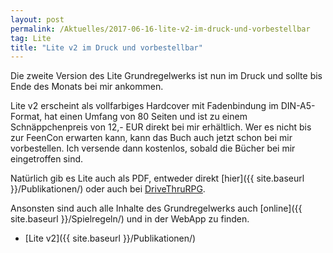 ```yaml
---
layout: post
permalink: /Aktuelles/2017-06-16-lite-v2-im-druck-und-vorbestellbar
tag: Lite
title: "Lite v2 im Druck und vorbestellbar"
---
```


Die zweite Version des Lite Grundregelwerks ist nun im Druck und sollte bis Ende des Monats bei mir ankommen.

Lite v2 erscheint als vollfarbiges Hardcover mit Fadenbindung im DIN-A5-Format, hat einen Umfang von 80 Seiten und ist zu einem Schnäppchenpreis von 12,- EUR direkt bei mir erhältlich. Wer es nicht bis zur FeenCon erwarten kann, kann das Buch auch jetzt schon bei mir vorbestellen. Ich versende dann kostenlos, sobald die Bücher bei mir eingetroffen sind.

Natürlich gib es Lite auch als PDF, entweder direkt [hier]({{ site.baseurl }}/Publikationen/) oder auch bei [DriveThruRPG](http://drivethrurpg.com/product/214379/Lite-Grundregelwerk-Version-2).

Ansonsten sind auch alle Inhalte des Grundregelwerks auch [online]({{ site.baseurl }}/Spielregeln/) und in der WebApp zu finden.

- [Lite v2]({{ site.baseurl }}/Publikationen/)
